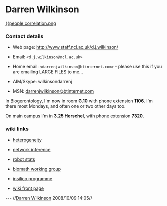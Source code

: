# Darren Wilkinson



[{{people:correlation.png](http://xkcd.com/552/)

### Contact details



*  Web page: http://www.staff.ncl.ac.uk/d.j.wilkinson/

*  Email: `<d.j.wilkinson@ncl.ac.uk>`

*  Home email: `<darrenjwilkinson@btinternet.com>` - please use this if you are emailing LARGE FILES to me...

*  AIM/Skype: wilkinsondarrenj

*  MSN: darrenjwilkinson@btinternet.com

In Biogerontology, I'm now in room **G.10** with phone extension **1106**. I'm there most Mondays, and often one or two other days too.


On main campus I'm in **3.25 Herschel**, with phone extension **7320**.



### wiki links


*  [heterogeneity](hetero/hetero)

*  [network inference](biomath/netinf)

*  [robot stats](biomath/robot-stats)

*  [biomath working group](biomath/biomath)

*  [insilico programme](insilico/insilicohome)

*  [wiki front page](/)


 --- //[Darren Wilkinson](people/darren) 2008/10/09 14:05//





